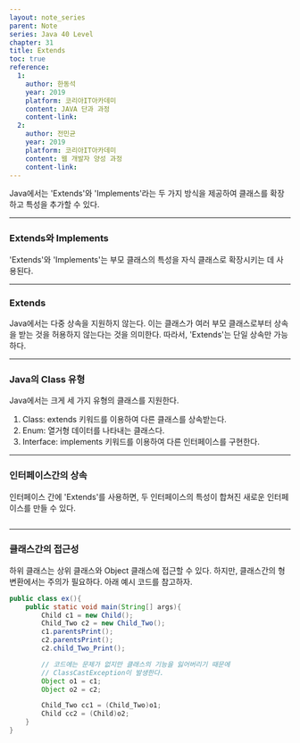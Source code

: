 ```yaml
---
layout: note_series
parent: Note
series: Java 40 Level
chapter: 31
title: Extends
toc: true
reference:
  1:
    author: 한동석
    year: 2019
    platform: 코리아IT아카데미
    content: JAVA 단과 과정
    content-link:
  2:
    author: 전민균
    year: 2019
    platform: 코리아IT아카데미
    content: 웹 개발자 양성 과정
    content-link: 
---
```



Java에서는 'Extends'와 'Implements'라는 두 가지 방식을 제공하여 클래스를 확장하고 특성을 추가할 수 있다.

---

### Extends와 Implements

'Extends'와 'Implements'는 부모 클래스의 특성을 자식 클래스로 확장시키는 데 사용된다.

---

### Extends

Java에서는 다중 상속을 지원하지 않는다. 이는 클래스가 여러 부모 클래스로부터 상속을 받는 것을 허용하지 않는다는 것을 의미한다. 따라서, 'Extends'는 단일 상속만 가능하다.

---

### Java의 Class 유형

Java에서는 크게 세 가지 유형의 클래스를 지원한다.

1. Class: extends 키워드를 이용하여 다른 클래스를 상속받는다.
2. Enum: 열거형 데이터를 나타내는 클래스다.
3. Interface: implements 키워드를 이용하여 다른 인터페이스를 구현한다.

---

### 인터페이스간의 상속

인터페이스 간에 'Extends'를 사용하면, 두 인터페이스의 특성이 합쳐진 새로운 인터페이스를 만들 수 있다.

<img class="cdn-img" id="java-40-level-Extends.png">

---

### 클래스간의 접근성

하위 클래스는 상위 클래스와 Object 클래스에 접근할 수 있다. 하지만, 클래스간의 형변환에서는 주의가 필요하다. 아래 예시 코드를 참고하자.

```java
public class ex(){
    public static void main(String[] args){
        Child c1 = new Child();
        Child_Two c2 = new Child_Two();
        c1.parentsPrint();
        c2.parentsPrint();
        c2.child_Two_Print();

        // 코드에는 문제가 없지만 클래스의 기능을 잃어버리기 때문에
        // ClassCastException이 발생한다.
        Object o1 = c1;
        Object o2 = c2;

        Child_Two cc1 = (Child_Two)o1;
        Child cc2 = (Child)o2;
    }
}
```